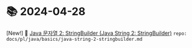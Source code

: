 # 📚 2024-04-28
[New!] 📗 [Java 문자열 2: StringBuilder (Java String 2: StringBuilder)](https://til.qriosity.dev/featured/pl/java/basics/java-string-2-stringbuilder) `repo: docs/pl/java/basics/java-string-2-stringbuilder.md`